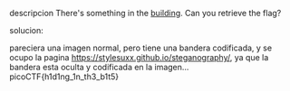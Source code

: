 descripcion
There's something in the [building](https://jupiter.challenges.picoctf.org/static/011955b303f293d60c8116e6a4c5c84f/buildings.png). Can you retrieve the flag?

solucion:

pareciera una imagen normal, pero tiene una bandera codificada, y se ocupo la pagina https://stylesuxx.github.io/steganography/, ya que la bandera esta oculta y codificada en la imagen...
picoCTF{h1d1ng_1n_th3_b1t5}